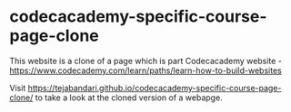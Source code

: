 # codecacademy-specific-course-page-clone
This website is a clone of a page which is part Codecacademy website - https://www.codecademy.com/learn/paths/learn-how-to-build-websites

Visit https://tejabandari.github.io/codecacademy-specific-course-page-clone/ to take a look at the cloned version of a webapge.

